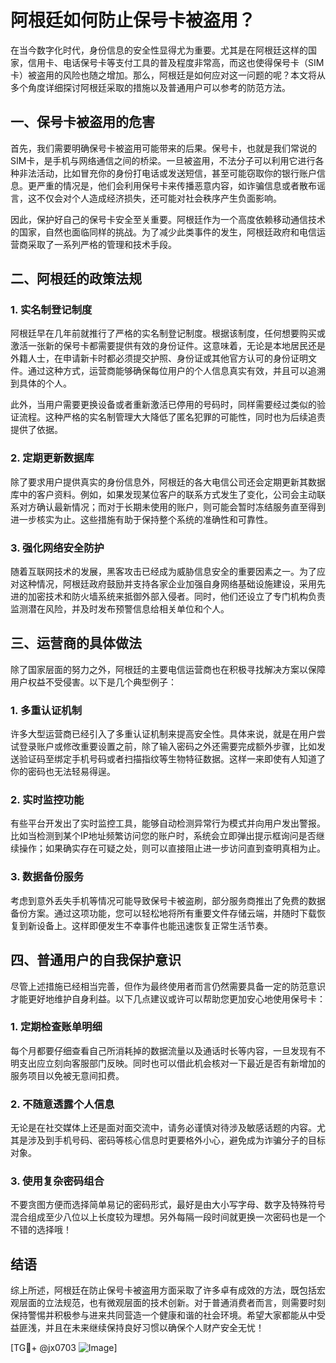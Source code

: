 # 阿根廷如何防止保号卡被盗用？

在当今数字化时代，身份信息的安全性显得尤为重要。尤其是在阿根廷这样的国家，信用卡、电话保号卡等支付工具的普及程度非常高，而这也使得保号卡（SIM卡）被盗用的风险也随之增加。那么，阿根廷是如何应对这一问题的呢？本文将从多个角度详细探讨阿根廷采取的措施以及普通用户可以参考的防范方法。

## 一、保号卡被盗用的危害

首先，我们需要明确保号卡被盗用可能带来的后果。保号卡，也就是我们常说的SIM卡，是手机与网络通信之间的桥梁。一旦被盗用，不法分子可以利用它进行各种非法活动，比如冒充你的身份打电话或发送短信，甚至可能窃取你的银行账户信息。更严重的情况是，他们会利用保号卡来传播恶意内容，如诈骗信息或者散布谣言，这不仅会对个人造成经济损失，还可能对社会秩序产生负面影响。

因此，保护好自己的保号卡安全至关重要。阿根廷作为一个高度依赖移动通信技术的国家，自然也面临同样的挑战。为了减少此类事件的发生，阿根廷政府和电信运营商采取了一系列严格的管理和技术手段。

## 二、阿根廷的政策法规

### 1. 实名制登记制度

阿根廷早在几年前就推行了严格的实名制登记制度。根据该制度，任何想要购买或激活一张新的保号卡都需要提供有效的身份证件。这意味着，无论是本地居民还是外籍人士，在申请新卡时都必须提交护照、身份证或其他官方认可的身份证明文件。通过这种方式，运营商能够确保每位用户的个人信息真实有效，并且可以追溯到具体的个人。

此外，当用户需要更换设备或者重新激活已停用的号码时，同样需要经过类似的验证流程。这种严格的实名制管理大大降低了匿名犯罪的可能性，同时也为后续追责提供了依据。

### 2. 定期更新数据库

除了要求用户提供真实的身份信息外，阿根廷的各大电信公司还会定期更新其数据库中的客户资料。例如，如果发现某位客户的联系方式发生了变化，公司会主动联系对方确认最新情况；而对于长期未使用的账户，则可能会暂时冻结服务直至得到进一步核实为止。这些措施有助于保持整个系统的准确性和可靠性。

### 3. 强化网络安全防护

随着互联网技术的发展，黑客攻击已经成为威胁信息安全的重要因素之一。为了应对这种情况，阿根廷政府鼓励并支持各家企业加强自身网络基础设施建设，采用先进的加密技术和防火墙系统来抵御外部入侵者。同时，他们还设立了专门机构负责监测潜在风险，并及时发布预警信息给相关单位和个人。

## 三、运营商的具体做法

除了国家层面的努力之外，阿根廷的主要电信运营商也在积极寻找解决方案以保障用户权益不受侵害。以下是几个典型例子：

### 1. 多重认证机制

许多大型运营商已经引入了多重认证机制来提高安全性。具体来说，就是在用户尝试登录账户或修改重要设置之前，除了输入密码之外还需要完成额外步骤，比如发送验证码至绑定手机号码或者扫描指纹等生物特征数据。这样一来即使有人知道了你的密码也无法轻易得逞。

### 2. 实时监控功能

有些平台开发出了实时监控工具，能够自动检测异常行为模式并向用户发出警报。比如当检测到某个IP地址频繁访问您的账户时，系统会立即弹出提示框询问是否继续操作；如果确实存在可疑之处，则可以直接阻止进一步访问直到查明真相为止。

### 3. 数据备份服务

考虑到意外丢失手机等情况可能导致保号卡被盗刷，部分服务商推出了免费的数据备份方案。通过这项功能，您可以轻松地将所有重要文件存储云端，并随时下载恢复到新设备上。这样即便发生不幸事件也能迅速恢复正常生活节奏。

## 四、普通用户的自我保护意识

尽管上述措施已经相当完善，但作为最终使用者而言仍然需要具备一定的防范意识才能更好地维护自身利益。以下几点建议或许可以帮助您更加安心地使用保号卡：

### 1. 定期检查账单明细

每个月都要仔细查看自己所消耗掉的数据流量以及通话时长等内容，一旦发现有不明支出应立刻向客服部门反映。同时也可以借此机会核对一下最近是否有新增加的服务项目以免被无意间扣费。

### 2. 不随意透露个人信息

无论是在社交媒体上还是面对面交流中，请务必谨慎对待涉及敏感话题的内容。尤其是涉及到手机号码、密码等核心信息时更要格外小心，避免成为诈骗分子的目标对象。

### 3. 使用复杂密码组合

不要贪图方便而选择简单易记的密码形式，最好是由大小写字母、数字及特殊符号混合组成至少八位以上长度较为理想。另外每隔一段时间就更换一次密码也是一个不错的选择哦！

## 结语

综上所述，阿根廷在防止保号卡被盗用方面采取了许多卓有成效的方法，既包括宏观层面的立法规范，也有微观层面的技术创新。对于普通消费者而言，则需要时刻保持警惕并积极参与进来共同营造一个健康和谐的社会环境。希望大家都能从中受益匪浅，并且在未来继续保持良好习惯以确保个人财产安全无忧！

[TG💪+ @jx0703 ![Image](https://github.com/user-attachments/assets/dbca1d08-cadb-493c-b0ec-ad6f7a83f270)]